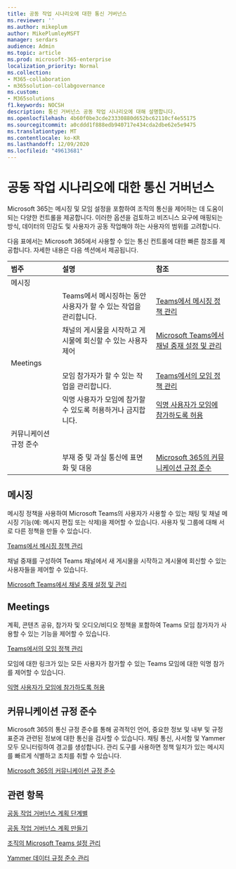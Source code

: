 ```yaml
---
title: 공동 작업 시나리오에 대한 통신 거버넌스
ms.reviewer: ''
ms.author: mikeplum
author: MikePlumleyMSFT
manager: serdars
audience: Admin
ms.topic: article
ms.prod: microsoft-365-enterprise
localization_priority: Normal
ms.collection:
- M365-collaboration
- m365solution-collabgovernance
ms.custom:
- M365solutions
f1.keywords: NOCSH
description: 통신 거버넌스 공동 작업 시나리오에 대해 설명합니다.
ms.openlocfilehash: 4b60f0be3cde23330880d652bc62110cf4e55175
ms.sourcegitcommit: a0cddd1f888edb940717e434cda2dbe62e5e9475
ms.translationtype: MT
ms.contentlocale: ko-KR
ms.lasthandoff: 12/09/2020
ms.locfileid: "49613681"
---
```

# <a name="communications-governance-for-collaboration-scenarios"></a>공동 작업 시나리오에 대한 통신 거버넌스

Microsoft 365는 메시징 및 모임 설정을 포함하여 조직의 통신을 제어하는 데 도움이 되는 다양한 컨트롤을 제공합니다. 이러한 옵션을 검토하고 비즈니스 요구에 매핑되는 방식, 데이터의 민감도 및 사용자가 공동 작업해야 하는 사용자의 범위를 고려합니다.

다음 표에서는 Microsoft 365에서 사용할 수 있는 통신 컨트롤에 대한 빠른 참조를 제공합니다. 자세한 내용은 다음 섹션에서 제공됩니다.

|범주|설명|참조|
|:-------|:----------|:--------|
|메시징|||
||Teams에서 메시징하는 동안 사용자가 할 수 있는 작업을 관리합니다.|[Teams에서 메시징 정책 관리](https://docs.microsoft.com/microsoftteams/messaging-policies-in-teams)|
||채널의 게시물을 시작하고 게시물에 회신할 수 있는 사용자 제어|[Microsoft Teams에서 채널 중재 설정 및 관리](https://docs.microsoft.com/microsoftteams/manage-channel-moderation-in-teams)|
|Meetings|||
||모임 참가자가 할 수 있는 작업을 관리합니다.|[Teams에서의 모임 정책 관리](https://docs.microsoft.com/microsoftteams/meeting-policies-in-teams)|
||익명 사용자가 모임에 참가할 수 있도록 허용하거나 금지합니다.|[익명 사용자가 모임에 참가하도록 허용](https://docs.microsoft.com/microsoftteams/meeting-settings-in-teams#allow-anonymous-users-to-join-meetings)|
|커뮤니케이션 규정 준수|||
||부재 중 및 과실 통신에 표면화 및 대응|[Microsoft 365의 커뮤니케이션 규정 준수](https://docs.microsoft.com/microsoft-365/compliance/communication-compliance)|

## <a name="messaging"></a>메시징

메시징 정책을 사용하여 Microsoft Teams의 사용자가 사용할 수 있는 채팅 및 채널 메시징 기능(예: 메시지 편집 또는 삭제)을 제어할 수 있습니다. 사용자 및 그룹에 대해 서로 다른 정책을 만들 수 있습니다.

[Teams에서 메시징 정책 관리](https://docs.microsoft.com/microsoftteams/messaging-policies-in-teams)

채널 중재를 구성하여 Teams 채널에서 새 게시물을 시작하고 게시물에 회신할 수 있는 사용자들을 제어할 수 있습니다.

[Microsoft Teams에서 채널 중재 설정 및 관리](https://docs.microsoft.com/microsoftteams/manage-channel-moderation-in-teams)

## <a name="meetings"></a>Meetings

계획, 콘텐츠 공유, 참가자 및 오디오/비디오 정책을 포함하여 Teams 모임 참가자가 사용할 수 있는 기능을 제어할 수 있습니다.

[Teams에서의 모임 정책 관리](https://docs.microsoft.com/microsoftteams/meeting-policies-in-teams)

모임에 대한 링크가 있는 모든 사용자가 참가할 수 있는 Teams 모임에 대한 익명 참가를 제어할 수 있습니다.

[익명 사용자가 모임에 참가하도록 허용](https://docs.microsoft.com/microsoftteams/meeting-settings-in-teams#allow-anonymous-users-to-join-meetings)


## <a name="communication-compliance"></a>커뮤니케이션 규정 준수

Microsoft 365의 통신 규정 준수를 통해 공격적인 언어, 중요한 정보 및 내부 및 규정 표준과 관련된 정보에 대한 통신을 검사할 수 있습니다. 채팅 통신, 사서함 및 Yammer 모두 모니터링하여 경고를 생성합니다. 관리 도구를 사용하면 정책 일치가 있는 메시지를 빠르게 식별하고 조치를 취할 수 있습니다.

[Microsoft 365의 커뮤니케이션 규정 준수](https://docs.microsoft.com/microsoft-365/compliance/communication-compliance)

## <a name="related-topics"></a>관련 항목

[공동 작업 거버넌스 계획 단계별](collaboration-governance-overview.md#collaboration-governance-planning-step-by-step)

[공동 작업 거버넌스 계획 만들기](collaboration-governance-first.md)

[조직의 Microsoft Teams 설정 관리](https://docs.microsoft.com/microsoftteams/enable-features-office-365)

[Yammer 데이터 규정 준수 관리](https://docs.microsoft.com/yammer/manage-security-and-compliance/manage-data-compliance)
